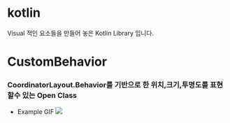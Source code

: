 # kotlin
Visual 적인 요소들을 만들어 놓은 Kotlin Library 입니다.

# CustomBehavior
### CoordinatorLayout.Behavior를 기반으로 한 위치,크기,투명도를 표현할수 있는 Open Class
- Example GIF
![](https://user-images.githubusercontent.com/33802191/64616773-31201300-d418-11e9-92e4-86b52c6bccdd.gif)


  

